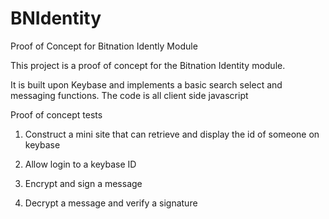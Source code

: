 # BNIdentity
Proof of Concept for Bitnation Idently Module

This project is a proof of concept for the Bitnation Identity module.  

It is built upon Keybase and implements a basic search select and messaging functions.  The code is all client side javascript

Proof of concept tests

1.    Construct a mini site that can retrieve and display the id of someone on keybase

2.    Allow login to a keybase ID

3.    Encrypt and sign a message

4.    Decrypt a message and verify a signature

